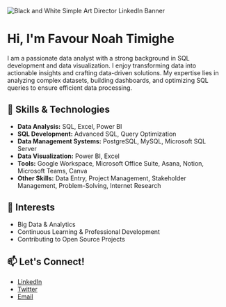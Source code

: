 ![Black and White Simple Art Director LinkedIn Banner](https://github.com/user-attachments/assets/b924f784-4a00-4722-86be-4aeec532bb6d)
# Hi, I'm Favour Noah Timighe 

I am a passionate data analyst with a strong background in SQL development and data visualization. I enjoy transforming data into actionable insights and crafting data-driven solutions. My expertise lies in analyzing complex datasets, building dashboards, and optimizing SQL queries to ensure efficient data processing.

## 🚀 Skills & Technologies

- **Data Analysis:** SQL, Excel, Power BI
- **SQL Development:** Advanced SQL, Query Optimization
- **Data Management Systems:** PostgreSQL, MySQL, Microsoft SQL Server
- **Data Visualization:** Power BI, Excel
- **Tools:** Google Workspace, Microsoft Office Suite, Asana, Notion, Microsoft Teams, Canva
- **Other Skills:** Data Entry, Project Management, Stakeholder Management, Problem-Solving, Internet Research

## 🌱 Interests

- Big Data & Analytics
- Continuous Learning & Professional Development
- Contributing to Open Source Projects

## 📫 Let's Connect!

- [LinkedIn](http://www.linkedin.com/in/favour-noah-timighe)
- [Twitter](https://x.com/noahfavourite_?s=21&t=Hpn0jqIyeg1p4k-5bKawsQ)
- [Email](noahfavourite@gmail.com)


